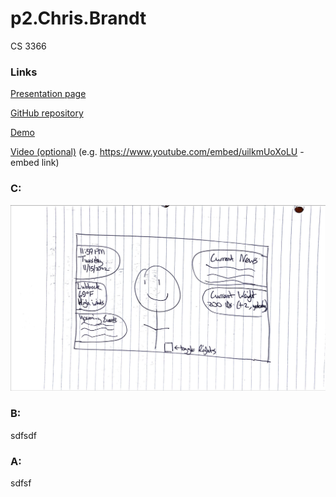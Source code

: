 # p2.Chris.Brandt
CS 3366

### Links
[Presentation page](https://bchris24.github.io/p2.Chris.Brandt/) 

[GitHub repository](https://github.com/bchris24/p2.Chris.Brandt)

[Demo](https://bchris24.io/p2.chris.brandt/demo.html) 

[Video (optional)](https://www.youtube.com/) (e.g. https://www.youtube.com/embed/uilkmUoXoLU - embed link)


### C:
![Sketch](p2.Chris.Brandt.png)

### B:
sdfsdf

### A:
sdfsf
